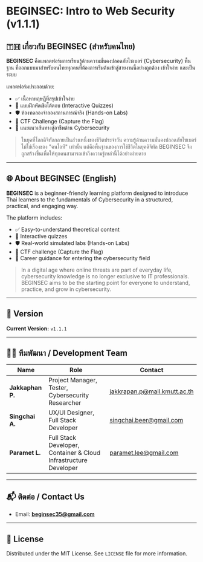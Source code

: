 # BEGINSEC: Intro to Web Security (v1.1.1)

## 🇹🇭 เกี่ยวกับ BEGINSEC (สำหรับคนไทย)
**BEGINSEC** คือแพลตฟอร์มการเรียนรู้ด้านความมั่นคงปลอดภัยไซเบอร์ (Cybersecurity) พื้นฐาน ที่ออกแบบมาสำหรับคนไทยทุกคนที่ต้องการเริ่มต้นเข้าสู่สายงานนี้อย่างถูกต้อง เข้าใจง่าย และเป็นระบบ

แพลตฟอร์มประกอบด้วย:
- ✅ เนื้อหาทฤษฎีที่สรุปเข้าใจง่าย
- 🧠 แบบฝึกหัดเชิงโต้ตอบ (Interactive Quizzes)
- 🛡️ ห้องทดลองจำลองสถานการณ์จริง (Hands-on Labs)
- 🧩 CTF Challenge (Capture the Flag)
- 🎯 แนะแนวเส้นทางสู่อาชีพด้าน Cybersecurity

> ในยุคที่โลกดิจิทัลกลายเป็นส่วนหนึ่งของชีวิตประจำวัน ความรู้ด้านความมั่นคงปลอดภัยไซเบอร์ไม่ใช่เรื่องของ "คนไอที" เท่านั้น แต่คือพื้นฐานของการใช้ชีวิตในยุคดิจิทัล BEGINSEC จึงถูกสร้างขึ้นเพื่อให้ทุกคนสามารถเข้าถึงความรู้เหล่านี้ได้อย่างง่ายดาย

---

## 🌐 About BEGINSEC (English)

**BEGINSEC** is a beginner-friendly learning platform designed to introduce Thai learners to the fundamentals of Cybersecurity in a structured, practical, and engaging way.

The platform includes:
- ✅ Easy-to-understand theoretical content
- 🧠 Interactive quizzes
- 🛡️ Real-world simulated labs (Hands-on Labs)
- 🧩 CTF challenge (Capture the Flag)
- 🎯 Career guidance for entering the cybersecurity field

> In a digital age where online threats are part of everyday life, cybersecurity knowledge is no longer exclusive to IT professionals. BEGINSEC aims to be the starting point for everyone to understand, practice, and grow in cybersecurity.

---

## 📌 Version

**Current Version:** `v1.1.1`

---

## 👨‍💻 ทีมพัฒนา / Development Team

| Name             | Role                                                                 | Contact                         |
|------------------|----------------------------------------------------------------------|----------------------------------|
| **Jakkaphan P.** | Project Manager, Tester, Cybersecurity Researcher                    | jakkrapan.p@mail.kmutt.ac.th    |
| **Singchai A.**  | UX/UI Designer, Full Stack Developer                                 | singchai.beer@gmail.com         |
| **Paramet L.**   | Full Stack Developer, Container & Cloud Infrastructure Developer     | paramet.lee@gmail.com           |

---

## 📬 ติดต่อ / Contact Us

- Email: **beginsec35@gmail.com**

---

## 🔖 License

Distributed under the MIT License. See `LICENSE` file for more information.
